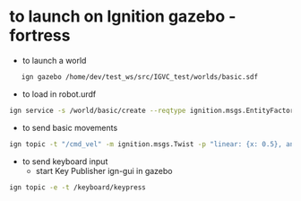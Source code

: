 # to launch on Ignition gazebo - fortress

 - to launch a world
 ```bash
    ign gazebo /home/dev/test_ws/src/IGVC_test/worlds/basic.sdf
```

 - to load in robot.urdf
 ```bash
 ign service -s /world/basic/create --reqtype ignition.msgs.EntityFactory --reptype ignition.msgs.Boolean --timeout 1000 --req 'sdf_filename: "/home/dev/test_ws/src/IGVC_test/description/robot.urdf", name: "sarah"'
```

 - to send basic movements
 ```bash
 ign topic -t "/cmd_vel" -m ignition.msgs.Twist -p "linear: {x: 0.5}, angular: {z: 0.0}" 
 ```

 - to send keyboard input
    - start Key Publisher ign-gui in gazebo
```bash
ign topic -e -t /keyboard/keypress
```

